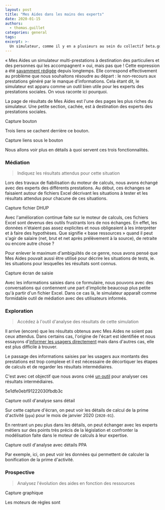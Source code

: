 ```yaml
---
layout: post
title: "Mes Aides dans les mains des experts"
date: 2020-01-15
authors:
  - thomas.guillet
categories: general
tags:
excerpt: >-
  Un simulateur, comme il y en a plusieurs au sein du collectif beta.gouv.fr, peut être vu comme la partie émergée de l'iceberg du moteur de règles sous-jacent. Voyons quelques fonctionnalités qui dépassent les objectifs initiaux.  
---
```


« Mes Aides un simulateur multi-prestations à destination des particuliers et des personnes qui les accompagnent » oui, mais pas que&nbsp;! Cette expression a été [savamment rédigée](/general/2017/07/21/comment-choisir-vocabulaire-proposition-valeur) depuis longtemps. Elle correspond effectivement au problème que nous souhaitons résoudre au départ&nbsp;: le non-recours aux prestations généré par le manque d'informations. Cela étant dit, le simulateur est apparu comme un outil bien utile pour les experts des prestations sociales. On vous raconte ici pourquoi.

La page de résultats de Mes Aides est l'une des pages les plus riches du simulateur. Une petite section, cachée, est à destination des experts des prestations sociales.

Capture bouton

Trois liens se cachent derrière ce bouton. 

Capture liens sous le bouton

Nous allons voir plus en détails à quoi servent ces trois fonctionnalités.

### Médiation

> Indiquez les résultats attendus pour cette situation

Lors des travaux de fiabilisation du moteur de calculs, nous avons échangé avec des experts des différents prestations. Au début, ces échanges se faisaient autour de fichiers Excel décrivant les situations à tester et les résultats attendus pour chacune de ces situations.

Capture fichier DHUP

Avec l'amélioration continue faite sur le moteur de calculs, ces fichiers Excel sont devenus des outils frustrants lors de nos échanges. En effet, les données n'étaient pas assez explicites et nous obligeaient à les interpréter et à faire des hypothèses. Que signifie « base ressources » quand il peut s'agir de salaire (net, brut et net après prélèvement à la source), de retraite ou encore autre chose&nbsp;?

Pour enlever le maximum d'ambiguïtés de ce genre, nous avons pensé que Mes Aides pouvait aussi être utilisé pour décrire les situations de tests, ie. les situations pour lesquelles les résultats sont connus.


Capture écran de saisie

Avec les informations saisies dans ce formulaire, nous pouvons avec des conversations qui contiennent une part d'implicite beaucoup plus petite qu'à partir d'un fichier Excel. Dans ce cas là, le simulateur apparaît comme formidable outil de médiation avec des utilisateurs informés.


### Exploration

> Accédez à l'outil d'analyse des résultats de cette simulation

Il arrive (encore) que les résultats obtenus avec Mes Aides ne soient pas ceux attendus. Dans certains cas, l'origine de l'écart est identifiée et nous essayons d'[informer les usagers directement](/general/2020/01/01/mes-aides-amelioration-continue/#vous-ou-votre-conjoint-%C3%AAtes-propri%C3%A9taire-de-votre-logement-principal-ou-%C3%AAtes-log%C3%A9s-gratuitement) mais dans d'autres cas, elle est plus difficile à trouver.

Le passage des informations saisies par les usagers aux montants des prestations est trop complexe et il est nécessaire de décortiquer les étapes de calculs et de regarder les résultats intermédiaires.

C'est avec cet objectif que nous avons créé [un outil](https://betagouv.github.io/openfisca-tracer) pour analyser ces résultats intermédiaires.

5e1dfe0ebf91222030fbdb3c

Capture outil d'analyse sans détail

Sur cette capture d'écran, on peut voir les détails de calcul de la prime d'activité (`ppa`) pour le mois de janvier 2020 (`2020-01`).

En rentrant un peu plus dans les détails, on peut échanger avec les experts métiers sur des points très précis de la législation et confronter la modélisation faite dans le moteur de calculs à leur expertise.

Capture outil d'analyse avec détails PPA

Par exemple, ici, on peut voir les données qui permettent de calculer la bonification de la prime d'activité.


### Prospective

> Analysez l'évolution des aides en fonction des ressources 




Capture graphique


Les moteurs de règles sont
